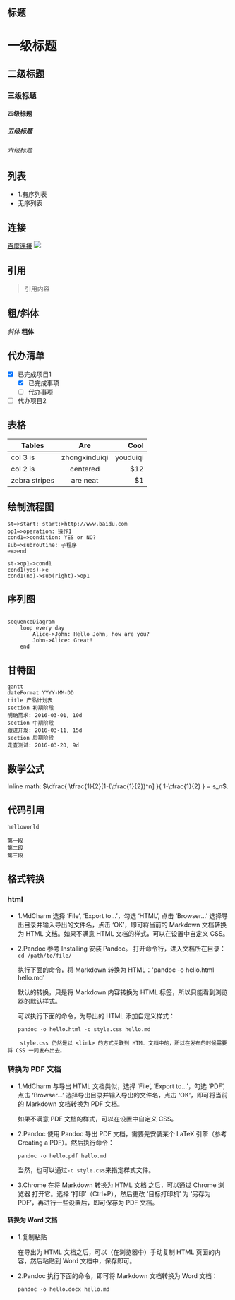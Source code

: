 ## 标题
# 一级标题
## 二级标题
### 三级标题
#### 四级标题
##### 五级标题
###### 六级标题

## 列表
- 1.有序列表
- 无序列表

## 连接
[百度连接](https://www.baidu.com)
![](图片的网络连接)

## 引用
>引用内容

## 粗/斜体
*斜体*
**粗体**

## 代办清单
- [x] 已完成项目1
  - [x] 已完成事项
  - [ ] 代办事项
- [ ] 代办项目2

## 表格
| Tables        | Are           | Cool   |
| ------------- |:-------------:| ------:|
| col 3 is      | zhongxinduiqi |youduiqi|
| col 2 is      | centered      |   $12  |
| zebra stripes | are neat      |    $1  |

## 绘制流程图

```flow
st=>start: start:>http://www.baidu.com
op1=>operation: 操作1
cond1=>condition: YES or NO?
sub=>subroutine: 子程序
e=>end

st->op1->cond1
cond1(yes)->e
cond1(no)->sub(right)->op1  
```

## 序列图

```

sequenceDiagram
    loop every day
        Alice->John: Hello John, how are you?
        John->Alice: Great!
    end

```

## 甘特图
```
gantt
dateFormat YYYY-MM-DD
title 产品计划表
section 初期阶段
明确需求: 2016-03-01, 10d
section 中期阶段
跟进开发: 2016-03-11, 15d
section 后期阶段
走查测试: 2016-03-20, 9d
```
## 数学公式

Inline math: $\dfrac{
\tfrac{1}{2}[1-(\tfrac{1}{2})^n] }{
1-\tfrac{1}{2} } = s_n$.

## 代码引用
`helloworld`

```
第一段
第二段
第三段
```

## 格式转换

### html
- 1.MdCharm
	选择 ‘File’, ‘Export to…’，勾选 ‘HTML’, 点击 ‘Browser…’ 选择导出目录并输入导出的文件名，点击 ‘OK’，即可将当前的 Markdown 文档转换为 HTML 文档。如果不满意 HTML 文档的样式，可以在设置中自定义 CSS。
- 2.Pandoc
	参考 Installing 安装 Pandoc。
	打开命令行，进入文档所在目录：`cd /path/to/file/`

	执行下面的命令，将 Markdown 转换为 HTML：'pandoc -o hello.html hello.md'

	默认的转换，只是将 Markdown 内容转换为 HTML 标签，所以只能看到浏览器的默认样式。

	可以执行下面的命令，为导出的 HTML 添加自定义样式：

	`pandoc -o hello.html -c style.css hello.md`

```
	style.css 仍然是以 <link> 的方式关联到 HTML 文档中的，所以在发布的时候需要将 CSS 一同发布出去。
```

### 转换为 PDF 文档
- 1.MdCharm
	与导出 HTML 文档类似，选择 ‘File’, ‘Export to…’，勾选 ‘PDF’, 点击 ‘Browser…’ 选择导出目录并输入导出的文件名，点击 ‘OK’，即可将当前的 Markdown 文档转换为 PDF 文档。

	如果不满意 PDF 文档的样式，可以在设置中自定义 CSS。

- 2.Pandoc
	使用 Pandoc 导出 PDF 文档，需要先安装某个 LaTeX 引擎（参考 Creating a PDF）。然后执行命令：

	`pandoc -o hello.pdf hello.md`

	当然，也可以通过` -c style.css `来指定样式文件。

- 3.Chrome
	在将 Markdown 转换为 HTML 文档 之后，可以通过 Chrome 浏览器 打开它。选择 ‘打印’（Ctrl+P），然后更改 ‘目标打印机’ 为 ‘另存为 PDF’，再进行一些设置后，即可保存为 PDF 文档。

#### 转换为 Word 文档
- 1.复制粘贴

	在导出为 HTML 文档之后，可以（在浏览器中）手动复制 HTML 页面的内容，然后粘贴到 Word 文档中，保存即可。

- 2.Pandoc
	执行下面的命令，即可将 Markdown 文档转换为 Word 文档：

	`pandoc -o hello.docx hello.md`

